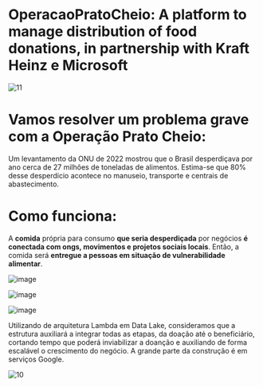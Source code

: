 # OperacaoPratoCheio: A platform to manage distribution of food donations, in partnership with Kraft Heinz e Microsoft

![11](https://github.com/anacartola/OperacaoPratoCheio/assets/136506553/37d374f1-1b06-4768-87d6-a55c1d4ea54a)

# Vamos resolver um problema grave com a Operação Prato Cheio:
Um levantamento da ONU de 2022 mostrou que o Brasil desperdiçava por ano cerca de 27 milhões de toneladas de alimentos. Estima-se que 80% desse desperdício acontece no manuseio, transporte e centrais de abastecimento.

# Como funciona:
A **comida** própria para consumo **que seria desperdiçada** por negócios **é conectada com ongs, movimentos e projetos sociais locais**. Então, a comida será **entregue a pessoas em situação de vulnerabilidade alimentar**. 

![image](https://github.com/user-attachments/assets/92b6fb9b-abff-43e8-95f2-125e530958bf)


![image](https://github.com/user-attachments/assets/d87fc3ad-fe24-4545-97ac-babe8c0e052b)

![image](https://github.com/user-attachments/assets/287e8334-1630-4360-94b5-248314901767)

Utilizando de arquitetura Lambda em Data Lake, consideramos que a estrutura auxiliará a integrar todas as etapas, da doação até o beneficiário, cortando tempo que poderá inviabilizar a doanção e auxiliando de forma escalável o crescimento do negócio. A grande parte da construção é em serviços Google.


![10](https://github.com/anacartola/OperacaoPratoCheio/assets/136506553/a56a3776-6efc-40f4-917f-a76fa07192b5)
